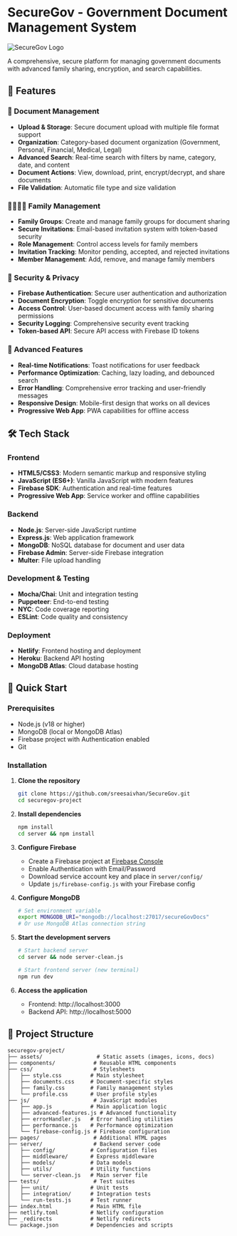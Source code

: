# SecureGov - Government Document Management System

![SecureGov Logo](assets/images/logo.png)

A comprehensive, secure platform for managing government documents with advanced family sharing, encryption, and search capabilities.

## 🌟 Features

### 📄 Document Management
- **Upload & Storage**: Secure document upload with multiple file format support
- **Organization**: Category-based document organization (Government, Personal, Financial, Medical, Legal)
- **Advanced Search**: Real-time search with filters by name, category, date, and content
- **Document Actions**: View, download, print, encrypt/decrypt, and share documents
- **File Validation**: Automatic file type and size validation

### 👨‍👩‍👧‍👦 Family Management
- **Family Groups**: Create and manage family groups for document sharing
- **Secure Invitations**: Email-based invitation system with token-based security
- **Role Management**: Control access levels for family members
- **Invitation Tracking**: Monitor pending, accepted, and rejected invitations
- **Member Management**: Add, remove, and manage family members

### 🔐 Security & Privacy
- **Firebase Authentication**: Secure user authentication and authorization
- **Document Encryption**: Toggle encryption for sensitive documents
- **Access Control**: User-based document access with family sharing permissions
- **Security Logging**: Comprehensive security event tracking
- **Token-based API**: Secure API access with Firebase ID tokens

### 🚀 Advanced Features
- **Real-time Notifications**: Toast notifications for user feedback
- **Performance Optimization**: Caching, lazy loading, and debounced search
- **Error Handling**: Comprehensive error tracking and user-friendly messages
- **Responsive Design**: Mobile-first design that works on all devices
- **Progressive Web App**: PWA capabilities for offline access

## 🛠️ Tech Stack

### Frontend
- **HTML5/CSS3**: Modern semantic markup and responsive styling
- **JavaScript (ES6+)**: Vanilla JavaScript with modern features
- **Firebase SDK**: Authentication and real-time features
- **Progressive Web App**: Service worker and offline capabilities

### Backend
- **Node.js**: Server-side JavaScript runtime
- **Express.js**: Web application framework
- **MongoDB**: NoSQL database for document and user data
- **Firebase Admin**: Server-side Firebase integration
- **Multer**: File upload handling

### Development & Testing
- **Mocha/Chai**: Unit and integration testing
- **Puppeteer**: End-to-end testing
- **NYC**: Code coverage reporting
- **ESLint**: Code quality and consistency

### Deployment
- **Netlify**: Frontend hosting and deployment
- **Heroku**: Backend API hosting
- **MongoDB Atlas**: Cloud database hosting

## 🚀 Quick Start

### Prerequisites

- Node.js (v18 or higher)
- MongoDB (local or MongoDB Atlas)
- Firebase project with Authentication enabled
- Git

### Installation

1. **Clone the repository**
   ```bash
   git clone https://github.com/sreesaivhan/SecureGov.git
   cd securegov-project
   ```

2. **Install dependencies**
   ```bash
   npm install
   cd server && npm install
   ```

3. **Configure Firebase**
   - Create a Firebase project at [Firebase Console](https://console.firebase.google.com)
   - Enable Authentication with Email/Password
   - Download service account key and place in `server/config/`
   - Update `js/firebase-config.js` with your Firebase config

4. **Configure MongoDB**
   ```bash
   # Set environment variable
   export MONGODB_URI="mongodb://localhost:27017/secureGovDocs"
   # Or use MongoDB Atlas connection string
   ```

5. **Start the development servers**
   ```bash
   # Start backend server
   cd server && node server-clean.js

   # Start frontend server (new terminal)
   npm run dev
   ```

6. **Access the application**
   - Frontend: http://localhost:3000
   - Backend API: http://localhost:5000

## 📁 Project Structure

```
securegov-project/
├── assets/                 # Static assets (images, icons, docs)
├── components/            # Reusable HTML components
├── css/                   # Stylesheets
│   ├── style.css         # Main stylesheet
│   ├── documents.css     # Document-specific styles
│   ├── family.css        # Family management styles
│   └── profile.css       # User profile styles
├── js/                    # JavaScript modules
│   ├── app.js            # Main application logic
│   ├── advanced-features.js # Advanced functionality
│   ├── errorHandler.js   # Error handling utilities
│   ├── performance.js    # Performance optimization
│   └── firebase-config.js # Firebase configuration
├── pages/                 # Additional HTML pages
├── server/                # Backend server code
│   ├── config/           # Configuration files
│   ├── middleware/       # Express middleware
│   ├── models/           # Data models
│   ├── utils/            # Utility functions
│   └── server-clean.js   # Main server file
├── tests/                 # Test suites
│   ├── unit/             # Unit tests
│   ├── integration/      # Integration tests
│   └── run-tests.js      # Test runner
├── index.html            # Main HTML file
├── netlify.toml          # Netlify configuration
├── _redirects            # Netlify redirects
└── package.json          # Dependencies and scripts